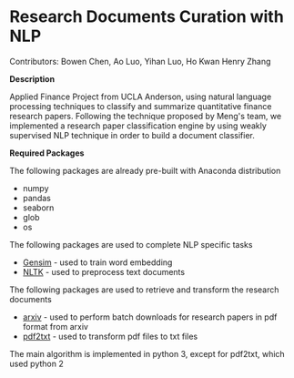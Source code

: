 # Research Documents Curation with NLP

Contributors: Bowen Chen, Ao Luo, Yihan Luo, Ho Kwan Henry Zhang

**Description**

Applied Finance Project from UCLA Anderson, using natural language processing techniques to classify and summarize quantitative finance research papers. Following the technique proposed by Meng's team, we implemented a research paper classification engine by using weakly supervised NLP technique in order to build a document classifier.

**Required Packages**

The following packages are already pre-built with Anaconda distribution

* numpy
* pandas
* seaborn
* glob
* os

The following packages are used to complete NLP specific tasks

* [Gensim](https://radimrehurek.com/gensim/) - used to train word embedding
* [NLTK](https://www.nltk.org/) - used to preprocess text documents

The following packages are used to retrieve and transform the research documents

* [arxiv](https://arxiv.org/help/api/index) - used to perform batch downloads for research papers in pdf format from arxiv
* [pdf2txt](https://pypi.org/project/pdf2text/) - used to transform pdf files to txt files

The main algorithm is implemented in python 3, except for pdf2txt, which used python 2 

